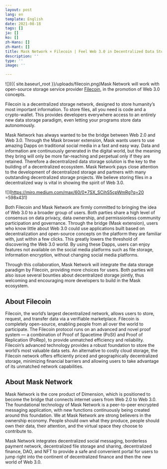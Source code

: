 ```yaml
---
layout: post
lang: en
template: English
date: 2021-08-18
tags: []
ja: []
ko: []
zh-Hans: []
zh-Hant: []
title: Mask Network × Filecoin | Feel Web 3.0 in Decentralized Data Storage
description: ''
type: ''
image: ''

---
```

![]({{ site.baseurl_root }}/uploads/filecoin.png)Mask Network will work with open-source storage service provider [Filecoin](https://filecoin.io/), in the promotion of Web 3.0 concepts.

Filecoin is a decentralized storage network, designed to store humanity’s most important information. To store files, all you need is code and a crypto-wallet. This provides developers everywhere access to an entirely new data storage paradigm, even letting your programs store data autonomously.

Mask Network has always wanted to be the bridge between Web 2.0 and Web 3.0. Through the Mask browser extension, Mask wants users to use amazing Dapps on traditional social media in a fast and easy way. Data and information are continuously generated in the digital world, but the meaning they bring will only be more far-reaching and perpetual only if they are retained. Therefore a decentralized data storage solution is the key to the building of a decentralized ecosystem. Mask Network pays close attention to the development of decentralized storage and partners with many outstanding decentralized storage projects. We believe storing files in a decentralized way is vital in showing the spirit of Web 3.0.

!\[\](https://miro.medium.com/max/60/0*7SX_SCihS5cpWmRg?q=20 =598x431)

Both Filecoin and Mask Network are firmly committed to bringing the idea of Web 3.0 to a broader group of users. Both parties share a high level of consensus on data privacy, data ownership, and permissionless community participation and governance. Through the bridge (Mask extension), users who know little about Web 3.0 could use applications built based on decentralization and open-source concepts on the platform they are familiar with, just within a few clicks. This greatly lowers the threshold of discovering the Web 3.0 world. By using these Dapps, users can enjoy features not available on the social media platforms such as file storage, information encryption, without changing social media platforms.

Through this collaboration, Mask Network will integrate the data storage paradigm by Filecoin, providing more choices for users. Both parties will also issue several bounties about decentralized storage jointly, thus welcoming and encouraging more developers to build in the Mask ecosystem.

## **About Filecoin**

Filecoin, the world’s largest decentralized network, allows users to store, request, and transfer data via a verifiable marketplace. Filecoin is completely open-source, enabling people from all over the world to participate. The Filecoin protocol runs on an advanced and novel proof system — a combination of Proof of Spacetime (PoSt) and Proof of Replication (PoRep), to provide unmatched efficiency and reliability. Filecoin’s advanced technology provides a robust foundation to store the world’s most valuable data sets. An alternative to costly cloud storage, the Filecoin network offers efficiently priced and geographically decentralized storage, minimizing financial barriers and allowing users to take advantage of its unmatched network capabilities.

## **About Mask Network**

Mask Network is the core product of Dimension, which is positioned to become the bridge that connects internet users from Web 2.0 to Web 3.0. The foundational technology of Mask Network is a peer-to-peer encrypted messaging application, with new functions continuously being created around this foundation. We at Mask Network are strong believers in the ownership economy. People should own what they produce, people should own their data, their attention, and the virtual space they choose to contribute to.

Mask Network integrates decentralized social messaging, borderless payment network, decentralized file storage and sharing, decentralized finance, DAO, and NFT to provide a safe and convenient portal for users to jump right into the continent of decentralized finance and then the new world of Web 3.0.